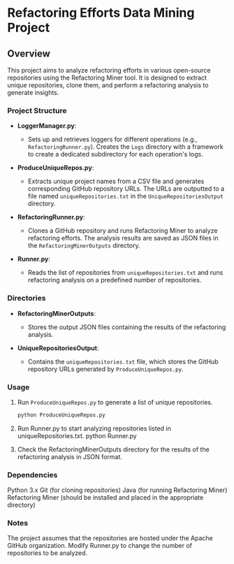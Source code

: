 # Refactoring Efforts Data Mining Project

## Overview

This project aims to analyze refactoring efforts in various open-source repositories using the Refactoring Miner tool. It is designed to extract unique repositories, clone them, and perform a refactoring analysis to generate insights.

### Project Structure

- **LoggerManager.py**:
  - Sets up and retrieves loggers for different operations (e.g., `RefactoringRunner.py`). Creates the `Logs` directory with a framework to create a dedicated subdirectory for each operation's logs.

- **ProduceUniqueRepos.py**:
  - Extracts unique project names from a CSV file and generates corresponding GitHub repository URLs. The URLs are outputted to a file named `uniqueRepositories.txt` in the `UniqueRepositoriesOutput` directory.

- **RefactoringRunner.py**:
  - Clones a GitHub repository and runs Refactoring Miner to analyze refactoring efforts. The analysis results are saved as JSON files in the `RefactoringMinerOutputs` directory.

- **Runner.py**:
  - Reads the list of repositories from `uniqueRepositories.txt` and runs refactoring analysis on a predefined number of repositories.

### Directories

- **RefactoringMinerOutputs**:
  - Stores the output JSON files containing the results of the refactoring analysis.

- **UniqueRepositoriesOutput**:
  - Contains the `uniqueRepositories.txt` file, which stores the GitHub repository URLs generated by `ProduceUniqueRepos.py`.
### Usage

1. Run `ProduceUniqueRepos.py` to generate a list of unique repositories.
   ```bash
   python ProduceUniqueRepos.py

2. Run Runner.py to start analyzing repositories listed in uniqueRepositories.txt.
python Runner.py

3. Check the RefactoringMinerOutputs directory for the results of the refactoring analysis in JSON format.

### Dependencies
Python 3.x
Git (for cloning repositories)
Java (for running Refactoring Miner)
Refactoring Miner (should be installed and placed in the appropriate directory)


### Notes
The project assumes that the repositories are hosted under the Apache GitHub organization.
Modify Runner.py to change the number of repositories to be analyzed.
